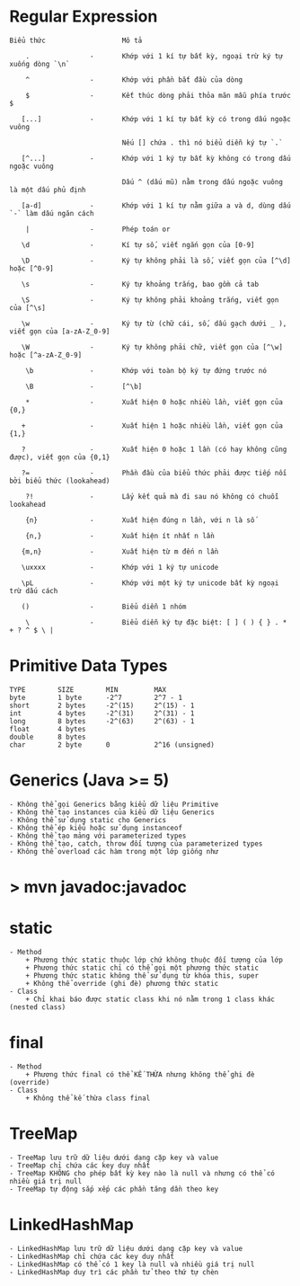 # Regular Expression

	Biểu thức					Mô tả
	
		.				-		Khớp với 1 kí tự bất kỳ, ngoại trừ ký tự xuống dòng `\n`
		
		^				-		Khớp với phần bắt đầu của dòng
	   
		$				-		Kết thúc dòng phải thỏa mãn mẫu phía trước $
	   
	   [...]			-		Khớp với 1 kí tự bất kỳ có trong dấu ngoặc vuông
	   
	   							Nếu [] chứa . thì nó biểu diễn ký tự `.`
	   
	   [^...]			-		Khớp với 1 ký tự bất kỳ không có trong dấu ngoặc vuông
								
								Dấu ^ (dấu mũ) nằm trong dấu ngoặc vuông là một dấu phủ định
	   
	   [a-d]			-		Khớp với 1 kí tự nằm giữa a và d, dùng dấu `-` làm dấu ngăn cách
	   
		|				-		Phép toán or
	   
	   \d				-		Kí tự số, viết ngắn gọn của [0-9]
	   
	   \D				-		Ký tự không phải là số, viết gọn của [^\d] hoặc [^0-9]
	   
	   \s				-		Ký tự khoảng trắng, bao gồm cả tab
	   
	   \S				-		Ký tự không phải khoảng trắng, viết gọn của [^\s]
	   
	   \w				-		Ký tự từ (chữ cái, số, dấu gạch dưới _ ), viết gọn của [a-zA-Z_0-9]
	   
	   \W				-		Ký tự không phải chữ, viết gọn của [^\w] hoặc [^a-zA-Z_0-9]
	   
		\b				- 		Khớp với toàn bộ ký tự đứng trước nó
		
		\B				-		[^\b]
	   
		*				-		Xuất hiện 0 hoặc nhiều lần, viết gọn của {0,}
	   
	   +				-		Xuất hiện 1 hoặc nhiều lần, viết gọn của {1,}
	   
	   ?				-		Xuất hiện 0 hoặc 1 lần (có hay không cũng được), viết gọn của {0,1}
	   
	   ?=				- 		Phần đầu của biểu thức phải được tiếp nối bởi biểu thức (lookahead)
	   	
	   	?!				-		Lấy kết quả mà đi sau nó không có chuỗi lookahead
	   
		{n}				-		Xuất hiện đúng n lần, với n là số
		
		{n,}			-		Xuất hiện ít nhất n lần
	   
	   {m,n}			-		Xuất hiện từ m đến n lần
	   
	   \uxxxx			-		Khớp với 1 ký tự unicode
	   
	   \pL				- 		Khớp với một ký tự unicode bất kỳ ngoại trừ dấu cách
	   
	   ()				-		Biểu diễn 1 nhóm
	 
		\				-		Biểu diễn ký tự đặc biệt: [ ] ( ) { } . * + ? ^ $ \ |

# Primitive Data Types

	TYPE		SIZE		MIN			MAX
	byte		1 byte		-2^7		2^7 - 1
	short		2 bytes		-2^(15)		2^(15) - 1		
	int			4 bytes		-2^(31)		2^(31) - 1
	long		8 bytes		-2^(63)		2^(63) - 1
	float 		4 bytes	
	double 		8 bytes
	char		2 byte		0			2^16 (unsigned)

# Generics (Java >= 5)
	
	- Không thể gọi Generics bằng kiểu dữ liệu Primitive
	- Không thể tạo instances của kiểu dữ liệu Generics
	- Không thể sử dụng static cho Generics
	- Không thể ép kiểu hoặc sử dụng instanceof
	- Không thể tạo mảng với parameterized types
	- Không thể tạo, catch, throw đối tượng của parameterized types
	- Không thể overload các hàm trong một lớp giống như
	
# > mvn javadoc:javadoc

# static
	- Method
		+ Phương thức static thuộc lớp chứ không thuộc đối tượng của lớp
		+ Phương thức static chỉ có thể gọi một phương thức static
		+ Phương thức static không thể sử dụng từ khóa this, super
		+ Không thể override (ghi đè) phương thức static
	- Class
		+ Chỉ khai báo được static class khi nó nằm trong 1 class khác (nested class)
		
# final
	- Method
		+ Phương thức final có thể KẾ THỪA nhưng không thể ghi đè (override)
	- Class
		+ Không thể kế thừa class final

# TreeMap

	- TreeMap lưu trữ dữ liệu dưới dạng cặp key và value
	- TreeMap chỉ chứa các key duy nhất
	- TreeMap KHÔNG cho phép bất kỳ key nào là null và nhưng có thể có nhiều giá trị null
	- TreeMap tự động sắp xếp các phần tăng dần theo key 
	
# LinkedHashMap

	- LinkedHashMap lưu trữ dữ liệu dưới dạng cặp key và value
	- LinkedHashMap chỉ chứa các key duy nhất
	- LinkedHashMap có thể có 1 key là null và nhiều giá trị null
	- LinkedHashMap duy trì các phần tử theo thứ tự chèn
	
	
	
	
	
	
	
	
	
	
	